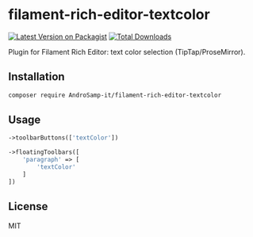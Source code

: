 # filament-rich-editor-textcolor
[![Latest Version on Packagist](https://img.shields.io/packagist/v/androsamp/filament-rich-editor-textcolor.svg?style=flat-square)](https://packagist.org/packages/androsamp/filament-rich-editor-textcolor)
[![Total Downloads](https://img.shields.io/packagist/dt/androsamp/filament-rich-editor-textcolor.svg?style=flat-square)](https://packagist.org/packages/androsamp/filament-rich-editor-textcolor)

Plugin for Filament Rich Editor: text color selection (TipTap/ProseMirror).

## Installation

```bash
composer require AndroSamp-it/filament-rich-editor-textcolor
```

## Usage

```php
->toolbarButtons(['textColor'])
```
```php
->floatingToolbars([
    'paragraph' => [
        'textColor'
    ]
])
```

## License

MIT
